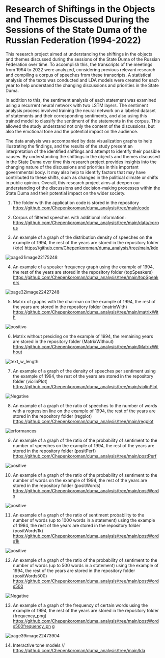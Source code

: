 # Research of Shiftings in the Objects and Themes Discussed During the Sessions of the State Duma of the Russian Federation (1994-2022)

This research project aimed at understanding the shiftings in the objects and themes discussed during the sessions of the State Duma of the Russian Federation over time. To accomplish this, the transcripts of the meetings from 1994 to 2022 were analyzed, considering previous relevant research and compiling a corpus of speeches from these transcripts. A statistical analysis of the texts was conducted and LDA models were created for each year to help understand the changing discussions and priorities in the State Duma. 

In addition to this, the sentiment analysis of each statement was examined using a recurrent neural network with two LSTM layers. The sentiment analysis process involved training the neural network on a labeled dataset of statements and their corresponding sentiments, and also using this trained model to classify the sentiment of the statements in the corpus. This allowed the study understand not only the content of the discussions, but also the emotional tone and the potential impact on the audience.

The data analysis was accompanied by data visualization graphs to help illustrating the findings, and the results of the study present an interpretation of the identified shiftings and attempt to identify their possible causes. By understanding the shiftings in the objects and themes discussed in the State Duma over time this research project provides insights into the changing nature of the discussions and priorities in this important governmental body. It may also help to identify factors that may have contributed to these shifts, such as changes in the political climate or shifts in public opinion. Overall, this research project aims at deepen our understanding of the discussions and decision-making processes within the State Duma and their potential impact on the wider society.



1. The folder with the application code is stored in the repository
https://github.com/Chepenkoroman/duma_analysis/tree/main/code


2. Corpus of filtered speeches with additional information:
https://github.com/Chepenkoroman/duma_analysis/tree/main/data/corpus


3. An example of a graph of the distribution density of speeches on the example of 1994, the rest of the years are stored in the repository folder (kde) https://github.com/Chepenkoroman/duma_analysis/tree/main/kde

 ![page31image22175248](https://user-images.githubusercontent.com/35574101/210173932-39a2b3c6-a347-495a-bba6-f91777795ba1.png)



4. An example of a speaker frequency graph using the example of 1994, the rest of the years are stored in the repository folder (topSpeakers) https://github.com/Chepenkoroman/duma_analysis/tree/main/topSpeakers

 ![page32image22427248](https://user-images.githubusercontent.com/35574101/210173938-eb0c8fb1-d313-41fd-be0a-ca4a03ea6657.png)



5. Matrix of graphs with the chairman on the example of 1994, the rest of the years are stored in the repository folder (matrixWith) https://github.com/Chepenkoroman/duma_analysis/tree/main/matrixWith

![positivo](https://user-images.githubusercontent.com/35574101/210173969-0a9d84a8-3d35-4377-8e6b-a19869b7dbe3.png)

 

6. Matrix without presiding on the example of 1994, the remaining years are stored in the repository folder  (MatrixWithout) https://github.com/Chepenkoroman/duma_analysis/tree/main/MatrixWithout

![text_w_length](https://user-images.githubusercontent.com/35574101/210173979-47125ea4-8e4d-4370-ac05-ac69d2b6a483.png)



7. An example of a graph of the density of speeches per sentiment using the example of 1994, the rest of the years are stored in the repository folder (violinPlot) https://github.com/Chepenkoroman/duma_analysis/tree/main/violinPlot

![Negative](https://user-images.githubusercontent.com/35574101/210173986-b7ed769f-3862-4317-9e8d-7598af67b541.png)



8. An example of a graph of the ratio of speeches to the number of words with a regression line on the example of 1994, the rest of the years are stored in the repository folder (regplot) https://github.com/Chepenkoroman/duma_analysis/tree/main/regplot

![erformances](https://user-images.githubusercontent.com/35574101/210173991-bc9c0ddd-e576-4bc1-8d24-0597b9d687fa.png)



9. An example of a graph of the ratio of the probability of sentiment to the number of speeches on the example of 1994, the rest of the years are stored in the repository folder (positPerf) https://github.com/Chepenkoroman/duma_analysis/tree/main/postPerf

![positive](https://user-images.githubusercontent.com/35574101/210174007-3e930475-31d2-494e-b0e7-bc84d1a7d453.png)



10. An example of a graph of the ratio of the probability of sentiment to the number of words on the example of 1994, the rest of the years are stored in the repository folder (positWords) https://github.com/Chepenkoroman/duma_analysis/tree/main/postWords

![positive](https://user-images.githubusercontent.com/35574101/210174013-3fbe2965-f5ea-4146-a0fc-86bde82b5adb.png)



11. An example of a graph of the ratio of sentiment probability to the number of words (up to 1000 words in a statement) using the example of 1994, the rest of the years are stored in the repository folder (positWords1k) https://github.com/Chepenkoroman/duma_analysis/tree/main/postWords1k

![positive](https://user-images.githubusercontent.com/35574101/210174014-9ceae1b0-5ea6-451b-af89-348cd506c6bb.png)



12. An example of a graph of the ratio of the probability of sentiment to the number of words (up to 500 words in a statement) using the example of 1994, the rest of the years are stored in the repository folder (positWords500) https://github.com/Chepenkoroman/duma_analysis/tree/main/postWords500

![Negative](https://user-images.githubusercontent.com/35574101/210174015-a290e3eb-d0f6-4a81-b168-5ed604ad4c57.png)



13. An example of a graph of the frequency of certain words using the example of 1994, the rest of the years are stored in the repository folder (frequency_png) https://github.com/Chepenkoroman/duma_analysis/tree/main/postWords500frequency_pn g

![page39image22473904](https://user-images.githubusercontent.com/35574101/210174020-645fe59f-5249-4e77-bc63-62770984041a.png)



14. Interactive tone models // https://github.com/Chepenkoroman/duma_analysis/tree/main/lda
